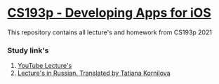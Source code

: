 # [CS193p - Developing Apps for iOS]


This repository contains all lecture's and homework from CS193p 2021



### Study link's

1. [YouTube Lecture's]
2. [Lecture's in Russian. Translated by Tatiana Kornilova]



[Lecture's in Russian. Translated by Tatiana Kornilova]: https://bestkora.com/IosDeveloper/stenfordskij-kurs-cs193p-ios-14-swiftui-2-vesna-2021-g/
[YouTube Lecture's]: https://www.youtube.com/watch?v=bqu6BquVi2M&list=PLpGHT1n4-mAsxuRxVPv7kj4-dQYoC3VVu
[CS193p - Developing Apps for iOS]: https://cs193p.sites.stanford.edu/

